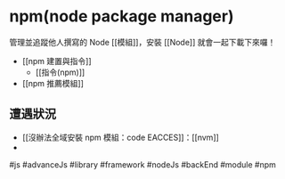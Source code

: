  # npm(node package manager)
管理並追蹤他人撰寫的 Node [[模組]]，安裝 [[Node]] 就會一起下載下來囉！

- [[npm 建置與指令]]
	- [[指令(npm)]]
- [[npm 推薦模組]]

## 遭遇狀況
- [[沒辦法全域安裝 npm 模組：code EACCES]]：[[nvm]]
- 
#js #advanceJs #library #framework #nodeJs #backEnd #module #npm